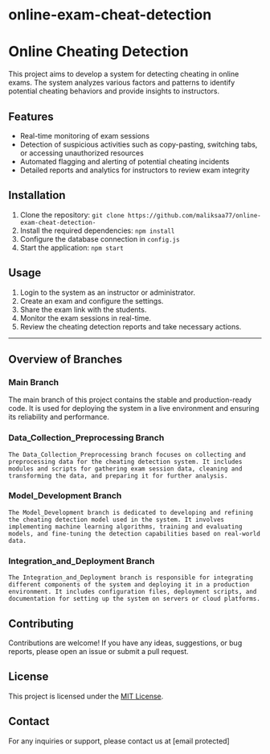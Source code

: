 # online-exam-cheat-detection

# Online Cheating Detection

This project aims to develop a system for detecting cheating in online exams. The system analyzes various factors and patterns to identify potential cheating behaviors and provide insights to instructors.


## Features

- Real-time monitoring of exam sessions
- Detection of suspicious activities such as copy-pasting, switching tabs, or accessing unauthorized resources
- Automated flagging and alerting of potential cheating incidents
- Detailed reports and analytics for instructors to review exam integrity

## Installation

1. Clone the repository: `git clone https://github.com/maliksaa77/online-exam-cheat-detection-`
2. Install the required dependencies: `npm install`
3. Configure the database connection in `config.js`
4. Start the application: `npm start`

## Usage

1. Login to the system as an instructor or administrator.
2. Create an exam and configure the settings.
3. Share the exam link with the students.
4. Monitor the exam sessions in real-time.
5. Review the cheating detection reports and take necessary actions.

---

## Overview of Branches

### Main Branch
The main branch of this project contains the stable and production-ready code. It is used for deploying the system in a live environment and ensuring its reliability and performance.

### Data_Collection_Preprocessing Branch
    The Data_Collection_Preprocessing branch focuses on collecting and preprocessing data for the cheating detection system. It includes modules and scripts for gathering exam session data, cleaning and transforming the data, and preparing it for further analysis.

### Model_Development Branch
    The Model_Development branch is dedicated to developing and refining the cheating detection model used in the system. It involves implementing machine learning algorithms, training and evaluating models, and fine-tuning the detection capabilities based on real-world data.

### Integration_and_Deployment Branch
    The Integration_and_Deployment branch is responsible for integrating different components of the system and deploying it in a production environment. It includes configuration files, deployment scripts, and documentation for setting up the system on servers or cloud platforms.


## Contributing

Contributions are welcome! If you have any ideas, suggestions, or bug reports, please open an issue or submit a pull request.

## License

This project is licensed under the [MIT License](LICENSE).

## Contact

For any inquiries or support, please contact us at [email protected]



